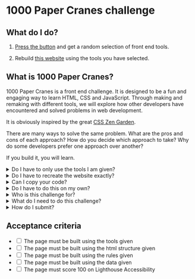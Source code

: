 # 1000 Paper Cranes challenge

## What do I do?

1. [Press the button](https://1000-paper-cranes.netlify.app/) and get a random selection of front end tools.

2. Rebuild [this website](https://1000-paper-cranes.netlify.app/) using the tools you have selected.

## What is 1000 Paper Cranes?

1000 Paper Cranes is a front end challenge. It is designed to be a fun and engaging way to learn HTML, CSS and JavaScript. Through making and remaking with different tools, we will explore how other developers have encountered and solved problems in web development.

It is obviously inspired by the great [CSS Zen Garden](https://www.csszengarden.com/).

There are many ways to solve the same problem. What are the pros and cons of each approach? How do you decide which approach to take? Why do some developers prefer one approach over another?

If you build it, you will learn.

<details>
<summary>Do I have to only use the tools I am given?</summary>

You must use the tools given in the selection. You can use other tools _as well_ if you want, but you must use the tools in the selection to complete the challenge.

</details>
<details>
<summary>Do I have to recreate the website exactly?</summary>

Not exactly. There are some rules you must follow, and some things you can change:

### What must be the same:

#### You must use the same rules

The about page must have the same text, and the same rules. You can't change the rules, or add or remove text from the about page.

#### You must use the tools defined in [site/data](https://github.com/CodeYourFuture/1000-Paper-Cranes/tree/main/site/data)

If you look in this folder, you will find there is extra information about each tool, which you might want to use in your design. You can query these json files directly from your website, or you can copy them into your project and use them as you wish, but you can't add or remove tools.

#### You must use the html structure

You must use the html structure given. You may add things (classes, more elements), but not remove anything.

#### Your page must score 100% on Lighthouse Accessibility

You can check this by running Lighthouse in Chrome DevTools.

### What can be different:

You can make it look however you want! You can bring in more data from the provided data files. You can add extra features if you want. You can use different colours, fonts, images, etc. It would be fun to recreate this website exactly using your combo, and then "refold" using the same combo, to make it look or feel different.

You should aim to build this website _at least_ ten times, so how will you make each one different and a development of your skills?

</details>
<details>
<summary>Can I copy your code?</summary>

Yes. This is an open source project and all the code can be re-used. You will have to apply the code to your own combination of tools, but you can reuse as much, or as little, as you want.

Reading code is a great way to learn. You can see how someone else has solved a problem, and then you can apply that solution to your own problem. You can also see how someone else has written code, and then you can use that style in your own code.

Blindly copy-pasting code is rarely wise if you are actually trying to learn something. Consider your goal: you are here to develop your skills and get a good job in tech. Copypaste is not a marketable skill. So read the code and understand it. Then apply it to your own project.

</details> 
<details>
<summary>Do I have to do this on my own?</summary>

You can use the cranes challenge in groups _as well_ as on your own. As you should aim to build this website _at least_ ten times, building in a group sometimes is a good way to mix it up and get more development from the challenge.

</details>
<details>
<summary>Who is this challenge for?</summary>

This challenge is for anyone who wants to play! We made it for [Code Your Future]("https://codeyourfuture.io") trainees, but it is open to anyone who wants to learn.

The most interesting submissions will be merged and shown in a gallery. If you want to be in the gallery, you must submit your work as a pull request to this repository.

</details>
<details>
<summary>What do I need to do this challenge?</summary>

You will need a computer with a web browser and an [IDE](https://code.visualstudio.com/download). You will also need a [GitHub account]("https://github.com").

For some combinations you will need to install more tools, like [Node.js]("https://nodejs.org/en/download/"), [Homebrew]("https://brew.sh/"), Go, Ruby, Python, etc. You will need to install these tools yourself. Click through and follow the instructions. Everything is free.

</details>
<details>
<summary>How do I submit?</summary>

Clone this repository and change into the repo directory:

```bash
git clone git@github.com:CodeYourFuture/1000-Paper-Cranes.git && cd 1000-Paper-Cranes
```

Create a new branch for your work:

```bash
git checkout -b crane/your-combination-your-name
```

Make a new directory for your work and change into it:

```bash
mkdir cranes/your-combination-your-name && cd cranes/your-combination-your-name
```

Build your website! Look at the [gallery](https://codeyourfuture.github.io/1000-Paper-Cranes/gallery) to see what you are aiming for. (TBA)

Commit your work regularly, making many small commits with descriptive messages. When you are happy with your crane, open a pull request to merge your branch into the main branch. You can do this from the GitHub website.

</details>

## Acceptance criteria

- <input type="checkbox" /> The page must be built using the tools given
- <input type="checkbox" /> The page must be built using the html structure given
- <input type="checkbox" /> The page must be built using the rules given
- <input type="checkbox" /> The page must be built using the data given
- <input type="checkbox" /> The page must score 100 on Lighthouse Accessibility
